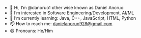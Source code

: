 - 👋 Hi, I’m @danoruo1 other wise known as Daniel Anoruo
- 👀 I’m interested in Software Engineering/Development, AI/ML
- 🌱 I’m currently learning: Java, C++, JavaScript, HTML, Python
- 📫 How to reach me: danielanoruo928@gmail.com
- 😄 Pronouns: He/Him


